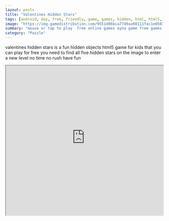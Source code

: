```yaml
---
layout: posts
title: "Valentines Hidden Stars"
tags: [android, day, free, friendly, game, games, hidden, html, html5, kids, mobile, stars, valentine, valentines, free, online, games, oyna, game, free, games, play, play, games]
image: "https://img.gamedistribution.com/9551d06bca7749aa98111fac1e0503e3.jpg"
summary: "mouse or tap to play  free online games oyna game free games play play games"
category: "Puzzle"
---
```


valentines hidden stars is a fun hidden objects html5 game for kids that you can play for free you need to find all five hidden stars on the image to enter a new level no time no rush have fun

<iframe width="100%" height="480px;" src="https://html5.gamedistribution.com/9551d06bca7749aa98111fac1e0503e3/"></iframe>